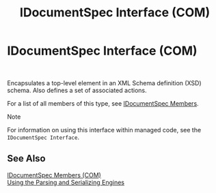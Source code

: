 ﻿---
title: IDocumentSpec Interface (COM)
TOCTitle: IDocumentSpec Interface (COM)
ms:assetid: 4660b0bb-d7c3-4863-bfba-2cc5321a9fc4
ms:mtpsurl: https://msdn.microsoft.com/library/Aa559883(v=BTS.80)
ms:contentKeyID: 51527741
ms.date: 08/30/2017
mtps_version: v=BTS.80
---

# IDocumentSpec Interface (COM)

 

Encapsulates a top-level element in an XML Schema definition (XSD) schema. Also defines a set of associated actions.

For a list of all members of this type, see [IDocumentSpec Members](idocumentspec-members-com.md).


> [!NOTE]
> <P>For information on using this interface within managed code, see the <CODE>IDocumentSpec Interface</CODE>.</P>



## See Also

[IDocumentSpec Members (COM)](idocumentspec-members-com.md)  
[Using the Parsing and Serializing Engines](https://msdn.microsoft.com/library/aa577963\(v=bts.80\))

